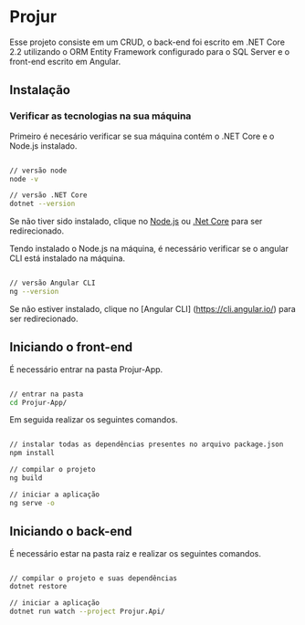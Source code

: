 # Projur

Esse projeto consiste em um CRUD, o back-end foi escrito em .NET Core 2.2 utilizando o ORM Entity Framework configurado para o SQL Server e o front-end escrito em Angular.

## Instalação

### Verificar as tecnologias na sua máquina

Primeiro é necesário verificar se sua máquina contém o .NET Core e o Node.js instalado.

```sh

// versão node
node -v

// versão .NET Core
dotnet --version

```

Se não tiver sido instalado, clique no [Node.js](https://nodejs.org/) ou [.Net Core](https://dotnet.microsoft.com/download) para ser redirecionado.


Tendo instalado o Node.js na máquina, é necessário verificar se o angular CLI está instalado na máquina.

```sh

// versão Angular CLI
ng --version

```

Se não estiver instalado, clique no [Angular CLI] (https://cli.angular.io/) para ser redirecionado.

## Iniciando o front-end

É necessário entrar na pasta Projur-App.

```sh

// entrar na pasta
cd Projur-App/

```

Em seguida realizar os seguintes comandos.

```sh

// instalar todas as dependências presentes no arquivo package.json
npm install

// compilar o projeto
ng build

// iniciar a aplicação
ng serve -o

```

## Iniciando o back-end

É necessário estar na pasta raiz e realizar os seguintes comandos.

```sh

// compilar o projeto e suas dependências
dotnet restore

// iniciar a aplicação
dotnet run watch --project Projur.Api/

```